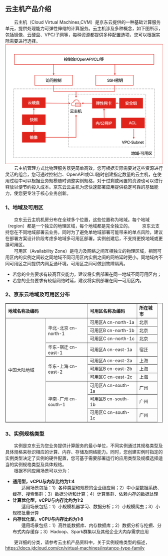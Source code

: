 ## 云主机产品介绍

&emsp;&emsp;云主机（Cloud Virtual Machines,CVM）是京东云提供的一种基础计算服务单元，提供处理能力可弹性伸缩的计算服务。云主机涉及多种概念，如下图所示，包括镜像、云硬盘、VPC/子网等，每种资源都提供多种配置选项，您可以根据实际需要进行选择。  
![image](../../../../image/Best-Practice/Cloud/CVM1.png)  
&emsp;&emsp;云主机管理方式比物理服务器更简单高效，您可根据实际需要对这些资源进行灵活的组合，您可通过控制台、OpenAPI或CLI随时创建指定数量的云主机，在使用过程中可以根据业务规模随时调整实例规格，对于过剩或闲置的资源也可以进行释放以便节约投入成本。京东云云主机为您快速部署应用提供稳定可靠的基础能力，使您更专注于核心业务创新。

### 1、地域及可用区  
&emsp;&emsp;京东云云主机机房分布在全球多个位置，这些位置称为地域。每个地域（region）都是一个独立的地理区域，每个地域都是完全独立的。 
&emsp;&emsp;京东云支持您在不同地域部署云业务，同时为了避免单地域部署可能带来的单点风险，建议在部署方案设计阶段考虑多地域多可用区部署。实例创建后，不支持更换地域或更换可用区。  
&emsp;&emsp;可用区（Availability Zone）是电力及网络之间互相独立的物理区域，相同可用区内的实例之间较之同地域不同可用区内实例之间的网络延时更小。同地域内不同可用区之间提供内网互通环境，可用区之间可做到故障隔离。
- 若您的业务要求有较高容灾能力，建议将实例部署在同一地域不同可用区内；
- 若您的业务要求有较低网络时延，建议将实例部署在同一可用区内。

### 2、京东云地域及可用区分布


<table border=1 >
 <col width=128pt>
 <col width=134pt>
 <col width=158pt>
 <col width=65pt>
 <tr>
   <td colspan=2><b>地域名称及编码</b></td>
  <td><b>可用区名称及编码</b></td>
  <td><b>所在城市</b></td>
 </tr>
 <tr >
  <td rowspan=10>中国大陆地域</td>
  <td rowspan=3>
  华北-北京 cn-north-1</td>
  <td >可用区A cn-north-1a</td>
  <td >北京</td>
 </tr>
 <tr>
  <td>可用区B cn-north-1b</td>
  <td>北京</td>
 </tr>
 <tr >
  <td>可用区C cn-north-1c</td>
  <td>北京</td>
 </tr>
 <tr>
  <td>华东-宿迁 cn-east-1</td>
  <td>可用区A cn-east-1a</td>
  <td>宿迁</td>
 </tr>
 <tr>
  <td rowspan=3>华东-上海 cn-east-2</td>
  <td>可用区A cn-east-2a</td>
  <td>上海</td>
 </tr>
 <tr>
  <td>可用区B cn-east-2b</td>
  <td>上海</td>
 </tr>
 <tr>
  <td>可用区C cn-east-2c</td>
  <td>上海</td>
 </tr>
 <tr>
  <td rowspan=3>华南-广州  cn-south-1</td>
  <td>可用区A cn-south-1a</td>
  <td>广州</td>
 </tr>
 <tr>
  <td>可用区B cn-south-1b</td>
  <td>广州</td>
 </tr>
 <tr>
  <td>可用区C cn-south-1c</td>
  <td>广州</td>
 </tr>
  
</table>
 

### 3、实例规格类型

&emsp;&emsp;实例是京东云为您业务提供计算服务的最小单位，不同实例通过其规格类型及具体规格来标识相应的计算、内存、存储及网络能力。同时，您创建实例时指定的实例类型决定了实例的硬件配置，您可基于需要部署运行的应用类型及规模选择适当的实例规格类型及具体规格。  
&emsp;&emsp;根据不同应用场景可以分为：  
- **通用型，vCPU与内存比约为1:4**  
&emsp;&emsp;适用场景包括：1）各种类型和规模的企业级应用；2）中小型数据系统、缓存、搜索集群；3）数据分析和计算；4）计算集群、依赖内存的数据处理  
- **计算优化型，vCPU与内存比约为1:2**  
&emsp;&emsp;适用场景包括：1）小规模机器学习、数据分析；2）小规模爬虫；3）小规模批量计算  
- **内存优化型，vCPU与内存比约为1:8**  
&emsp;&emsp;适用场景包括：1）高性能数据库、内存数据库；2）数据分析与挖掘、分布式内存缓存；3）Hadoop、Spark群集以及其他企业大内存需求应用  

&emsp;&emsp;更详细的分类，请参考云主机产品资料中，关于实例规格类型的描述，https://docs.jdcloud.com/cn/virtual-machines/instance-type-family
